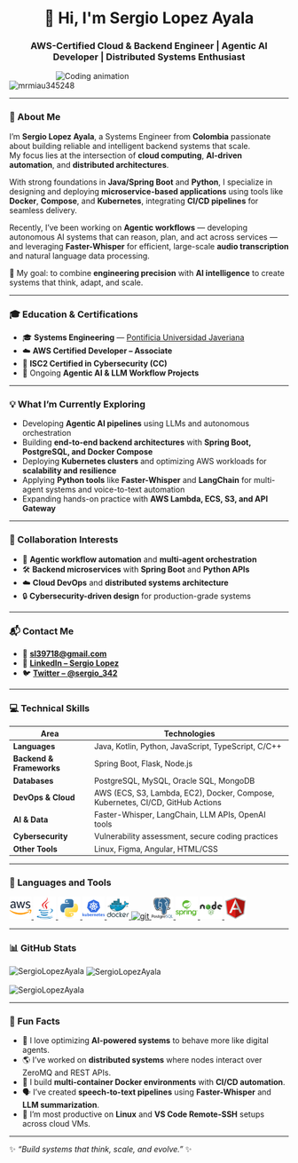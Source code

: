 <h1 align="center">👋 Hi, I'm Sergio Lopez Ayala</h1>
<h3 align="center">AWS-Certified Cloud & Backend Engineer | Agentic AI Developer | Distributed Systems Enthusiast</h3>

<img align="right" alt="Coding animation" width="420" src="https://media1.giphy.com/media/qgQUggAC3Pfv687qPC/giphy.gif" />

<p align="left"> 
  <img src="https://komarev.com/ghpvc/?username=mrmiau345248&label=Profile%20views&color=0e75b6&style=flat" alt="mrmiau345248" /> 
</p>

---

### 🚀 About Me

I’m **Sergio Lopez Ayala**, a Systems Engineer from **Colombia** passionate about building reliable and intelligent backend systems that scale.  
My focus lies at the intersection of **cloud computing**, **AI-driven automation**, and **distributed architectures**.  

With strong foundations in **Java/Spring Boot** and **Python**, I specialize in designing and deploying **microservice-based applications** using tools like **Docker**, **Compose**, and **Kubernetes**, integrating **CI/CD pipelines** for seamless delivery.  

Recently, I’ve been working on **Agentic workflows** — developing autonomous AI systems that can reason, plan, and act across services — and leveraging **Faster-Whisper** for efficient, large-scale **audio transcription** and natural language data processing.

🎯 My goal: to combine **engineering precision** with **AI intelligence** to create systems that think, adapt, and scale.

---

### 🎓 Education & Certifications
- 🎓 **Systems Engineering** — [Pontificia Universidad Javeriana](https://www.javeriana.edu.co/)
- ☁️ **AWS Certified Developer – Associate**
- 🧠 **ISC2 Certified in Cybersecurity (CC)**
- 🤖 Ongoing **Agentic AI & LLM Workflow Projects**

---

### 💡 What I’m Currently Exploring
- Developing **Agentic AI pipelines** using LLMs and autonomous orchestration
- Building **end-to-end backend architectures** with **Spring Boot, PostgreSQL, and Docker Compose**
- Deploying **Kubernetes clusters** and optimizing AWS workloads for **scalability and resilience**
- Applying **Python tools** like **Faster-Whisper** and **LangChain** for multi-agent systems and voice-to-text automation
- Expanding hands-on practice with **AWS Lambda, ECS, S3, and API Gateway**

---

### 🤝 Collaboration Interests
- 🧩 **Agentic workflow automation** and **multi-agent orchestration**
- 🛠️ **Backend microservices** with **Spring Boot** and **Python APIs**
- ☁️ **Cloud DevOps** and **distributed systems architecture**
- 🔒 **Cybersecurity-driven design** for production-grade systems

---

### 📬 Contact Me
- 📧 **[sl39718@gmail.com](mailto:sl39718@gmail.com)**
- 💼 **[LinkedIn – Sergio Lopez](https://www.linkedin.com/in/sergio-lopez-b52495295)**
- 🐦 **[Twitter – @sergio_342](https://twitter.com/sergio_342)**

---

### 💻 Technical Skills

| **Area** | **Technologies** |
|-----------|------------------|
| **Languages** | Java, Kotlin, Python, JavaScript, TypeScript, C/C++ |
| **Backend & Frameworks** | Spring Boot, Flask, Node.js |
| **Databases** | PostgreSQL, MySQL, Oracle SQL, MongoDB |
| **DevOps & Cloud** | AWS (ECS, S3, Lambda, EC2), Docker, Compose, Kubernetes, CI/CD, GitHub Actions |
| **AI & Data** | Faster-Whisper, LangChain, LLM APIs, OpenAI tools |
| **Cybersecurity** | Vulnerability assessment, secure coding practices |
| **Other Tools** | Linux, Figma, Angular, HTML/CSS |

---

### 🧰 Languages and Tools

<p align="left"> 
<a href="https://aws.amazon.com" target="_blank" rel="noreferrer"> <img src="https://raw.githubusercontent.com/devicons/devicon/master/icons/amazonwebservices/amazonwebservices-original-wordmark.svg" alt="aws" width="40" height="40"/> </a>
<a href="https://www.java.com" target="_blank" rel="noreferrer"> <img src="https://raw.githubusercontent.com/devicons/devicon/master/icons/java/java-original.svg" alt="java" width="40" height="40"/> </a>
<a href="https://www.python.org/" target="_blank" rel="noreferrer"> <img src="https://raw.githubusercontent.com/devicons/devicon/master/icons/python/python-original.svg" alt="python" width="40" height="40"/> </a>
<a href="https://kubernetes.io/" target="_blank" rel="noreferrer"> <img src="https://raw.githubusercontent.com/devicons/devicon/master/icons/kubernetes/kubernetes-plain-wordmark.svg" alt="kubernetes" width="40" height="40"/> </a>
<a href="https://www.docker.com/" target="_blank" rel="noreferrer"> <img src="https://raw.githubusercontent.com/devicons/devicon/master/icons/docker/docker-original-wordmark.svg" alt="docker" width="40" height="40"/> </a>
<a href="https://git-scm.com/" target="_blank" rel="noreferrer"> <img src="https://www.vectorlogo.zone/logos/git-scm/git-scm-icon.svg" alt="git" width="40" height="40"/> </a>
<a href="https://www.postgresql.org/" target="_blank" rel="noreferrer"> <img src="https://raw.githubusercontent.com/devicons/devicon/master/icons/postgresql/postgresql-original-wordmark.svg" alt="postgresql" width="40" height="40"/> </a>
<a href="https://spring.io/" target="_blank" rel="noreferrer"> <img src="https://raw.githubusercontent.com/devicons/devicon/master/icons/spring/spring-original-wordmark.svg" alt="spring" width="40" height="40"/> </a>
<a href="https://nodejs.org/" target="_blank" rel="noreferrer"> <img src="https://raw.githubusercontent.com/devicons/devicon/master/icons/nodejs/nodejs-original-wordmark.svg" alt="nodejs" width="40" height="40"/> </a>
<a href="https://angular.io/" target="_blank" rel="noreferrer"> <img src="https://raw.githubusercontent.com/devicons/devicon/master/icons/angularjs/angularjs-original.svg" alt="angular" width="40" height="40"/> </a>
</p>

---

### 📊 GitHub Stats
<p><img align="left" src="https://github-readme-stats.vercel.app/api/top-langs?username=SergioLopezAyala&show_icons=true&locale=en&layout=compact&theme=tokyonight" alt="SergioLopezAyala" /></p>
<p>&nbsp;<img align="center" src="https://github-readme-stats.vercel.app/api?username=SergioLopezAyala&show_icons=true&theme=tokyonight&count_private=true&include_all_commits=true" alt="SergioLopezAyala" /></p>
<p><img align="center" src="https://github-readme-streak-stats.herokuapp.com/?user=SergioLopezAyala&theme=tokyonight" alt="SergioLopezAyala" /></p>

---

### 🧩 Fun Facts
- 🧠 I love optimizing **AI-powered systems** to behave more like digital agents.
- 🌎 I’ve worked on **distributed systems** where nodes interact over ZeroMQ and REST APIs.
- 🧰 I build **multi-container Docker environments** with **CI/CD automation**.
- 🗣️ I’ve created **speech-to-text pipelines** using **Faster-Whisper** and **LLM summarization**.
- 🐧 I’m most productive on **Linux** and **VS Code Remote-SSH** setups across cloud VMs.

---

✨ *“Build systems that think, scale, and evolve.”* ✨
